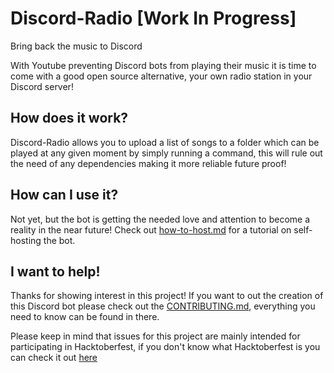 # Discord-Radio [Work In Progress]
Bring back the music to Discord

With Youtube preventing Discord bots from playing their music it is time to come with a good open source alternative, your own radio station in your Discord server!

## How does it work?
Discord-Radio allows you to upload a list of songs to a folder which can be played at any given moment by simply running a command, this will rule out the need of any dependencies making it more reliable future proof!

## How can I use it?
Not yet, but the bot is getting the needed love and attention to become a reality in the near future! Check out [how-to-host.md](https://github.com/Daanisaanwezig/Discord-Radio/blob/main/how-to-host.md) for a tutorial on self-hosting the bot.

## I want to help!
Thanks for showing interest in this project! If you want to out the creation of this Discord bot please check out the [CONTRIBUTING.md](https://github.com/Daanisaanwezig/Discord-Radio/blob/main/CONTRIBUTING.md), everything you need to know can be found in there.

Please keep in mind that issues for this project are mainly intended for participating in Hacktoberfest, if you don't know what Hacktoberfest is you can check it out [here](https://hacktoberfest.digitalocean.com/)